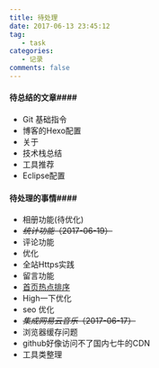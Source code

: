 ```yaml
---
title: 待处理
date: 2017-06-13 23:45:12
tag:
   - task
categories:
   - 记录
comments: false
---
```


#### 待总结的文章####
- Git 基础指令
- 博客的Hexo配置
- 关于
- 技术栈总结
- 工具推荐
- Eclipse配置

#### 待处理的事情####
- 相册功能(待优化)
- <span style="text-decoration:line-through;">*统计功能*（2017-06-19）</span>
- 评论功能
- 优化
- 全站Https实践
- 留言功能
- [首页热点排序](http://zhwhong.ml/2017/03/23/deal-with-hexo-article-top-problem/)
- High一下优化
- seo 优化
- <span style="text-decoration:line-through;">*集成网易云音乐*（2017-06-17）</span>
- 浏览器缓存问题
- github好像访问不了国内七牛的CDN
- 工具类整理